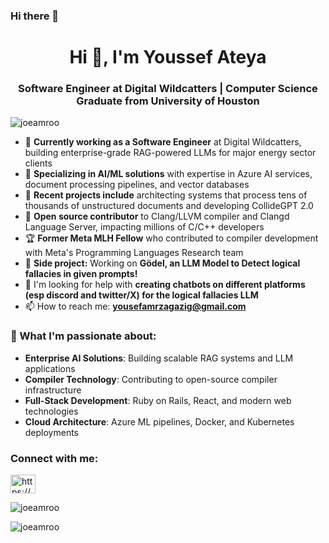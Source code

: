 ### Hi there 👋
<h1 align="center">Hi 👋, I'm Youssef Ateya</h1>
<h3 align="center">Software Engineer at Digital Wildcatters | Computer Science Graduate from University of Houston</h3>
<p align="left"> <img src="https://komarev.com/ghpvc/?username=joeamroo&label=Profile%20views&color=0e75b6&style=flat" alt="joeamroo" /> </p>

- 💼 **Currently working as a Software Engineer** at Digital Wildcatters, building enterprise-grade RAG-powered LLMs for major energy sector clients
- 🤖 **Specializing in AI/ML solutions** with expertise in Azure AI services, document processing pipelines, and vector databases
- 🔧 **Recent projects include** architecting systems that process tens of thousands of unstructured documents and developing CollideGPT 2.0
- 🌟 **Open source contributor** to Clang/LLVM compiler and Clangd Language Server, impacting millions of C/C++ developers
- 🏆 **Former Meta MLH Fellow** who contributed to compiler development with Meta's Programming Languages Research team
- 🔭 **Side project:** Working on **Gödel, an LLM Model to Detect logical fallacies in given prompts!**
- 🤝 I'm looking for help with **creating chatbots on different platforms (esp discord and twitter/X) for the logical fallacies LLM**
- 📫 How to reach me: **yousefamrzagazig@gmail.com**

### 🚀 What I'm passionate about:
- **Enterprise AI Solutions**: Building scalable RAG systems and LLM applications
- **Compiler Technology**: Contributing to open-source compiler infrastructure
- **Full-Stack Development**: Ruby on Rails, React, and modern web technologies
- **Cloud Architecture**: Azure ML pipelines, Docker, and Kubernetes deployments

<h3 align="left">Connect with me:</h3>
<p align="left">
<a href="https://linkedin.com/in/https://www.linkedin.com/in/youssef-ateya" target="blank"><img align="center" src="https://raw.githubusercontent.com/rahuldkjain/github-profile-readme-generator/master/src/images/icons/Social/linked-in-alt.svg" alt="https://www.linkedin.com/in/youssef-ateya" height="30" width="40" /></a>
</p>

<p><img align="center" src="https://github-readme-stats.vercel.app/api/top-langs?username=joeamroo&show_icons=true&locale=en&layout=compact" alt="joeamroo" /></p>
<p><img align="center" src="https://github-readme-streak-stats.herokuapp.com/?user=joeamroo&" alt="joeamroo" /></p>
